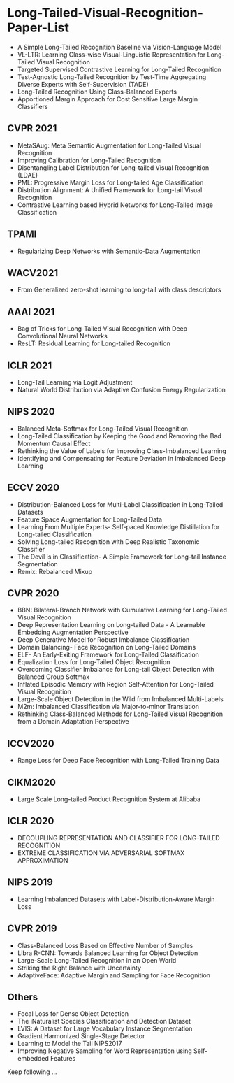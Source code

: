 # Long-Tailed-Visual-Recognition-Paper-List

- A Simple Long-Tailed Recognition Baseline via Vision-Language Model
- VL-LTR: Learning Class-wise Visual-Linguistic Representation for Long-Tailed Visual Recognition
- Targeted Supervised Contrastive Learning for Long-Tailed Recognition
- Test-Agnostic Long-Tailed Recognition by Test-Time Aggregating Diverse Experts with Self-Supervision (TADE)
- Long-Tailed Recognition Using Class-Balanced Experts
- Apportioned Margin Approach for Cost Sensitive Large Margin Classifiers

## CVPR 2021
- MetaSAug: Meta Semantic Augmentation for Long-Tailed Visual Recognition
- Improving Calibration for Long-Tailed Recognition
- Disentangling Label Distribution for Long-tailed Visual Recognition (LDAE)
- PML: Progressive Margin Loss for Long-tailed Age Classification
- Distribution Alignment: A Unified Framework for Long-tail Visual Recognition
- Contrastive Learning based Hybrid Networks for Long-Tailed Image Classification

## TPAMI
- Regularizing Deep Networks with Semantic-Data Augmentation

## WACV2021
- From Generalized zero-shot learning to long-tail with class descriptors

## AAAI 2021
- Bag of Tricks for Long-Tailed Visual Recognition with Deep Convolutional Neural Networks
- ResLT: Residual Learning for Long-tailed Recognition

## ICLR 2021
- Long-Tail Learning via Logit Adjustment
- Natural World Distribution via Adaptive Confusion Energy Regularization

## NIPS 2020
- Balanced Meta-Softmax for Long-Tailed Visual Recognition
- Long-Tailed Classification by Keeping the Good and Removing the Bad Momentum Causal Effect
- Rethinking the Value of Labels for Improving Class-Imbalanced Learning
- Identifying and Compensating for Feature Deviation in Imbalanced Deep Learning

## ECCV 2020
- Distribution-Balanced Loss for Multi-Label Classification in Long-Tailed Datasets
- Feature Space Augmentation for Long-Tailed Data
- Learning From Multiple Experts- Self-paced Knowledge Distillation for Long-tailed Classification
- Solving Long-tailed Recognition with Deep Realistic Taxonomic Classifier
- The Devil is in Classification- A Simple Framework for Long-tail Instance Segmentation
- Remix: Rebalanced Mixup


## CVPR 2020
- BBN: Bilateral-Branch Network with Cumulative Learning for Long-Tailed Visual Recognition
- Deep Representation Learning on Long-tailed Data - A Learnable Embedding Augmentation Perspective
- Deep Generative Model for Robust Imbalance Classification
- Domain Balancing- Face Recognition on Long-Tailed Domains
- ELF- An Early-Exiting Framework for Long-Tailed Classification
- Equalization Loss for Long-Tailed Object Recognition
- Overcoming Classifier Imbalance for Long-tail Object Detection with Balanced Group Softmax
- Inflated Episodic Memory with Region Self-Attention for Long-Tailed Visual Recognition
- Large-Scale Object Detection in the Wild from Imbalanced Multi-Labels
- M2m: Imbalanced Classification via Major-to-minor Translation
- Rethinking Class-Balanced Methods for Long-Tailed Visual Recognition from a Domain Adaptation Perspective

## ICCV2020
- Range Loss for Deep Face Recognition with Long-Tailed Training Data

## CIKM2020
- Large Scale Long-tailed Product Recognition System at Alibaba

## ICLR 2020
- DECOUPLING REPRESENTATION AND CLASSIFIER FOR LONG-TAILED RECOGNITION
- EXTREME CLASSIFICATION VIA ADVERSARIAL SOFTMAX APPROXIMATION

## NIPS 2019
- Learning Imbalanced Datasets with Label-Distribution-Aware Margin Loss

## CVPR 2019
- Class-Balanced Loss Based on Effective Number of Samples
- Libra R-CNN: Towards Balanced Learning for Object Detection
- Large-Scale Long-Tailed Recognition in an Open World
- Striking the Right Balance with Uncertainty
- AdaptiveFace: Adaptive Margin and Sampling for Face Recognition

## Others
- Focal Loss for Dense Object Detection
- The iNaturalist Species Classification and Detection Dataset
- LVIS: A Dataset for Large Vocabulary Instance Segmentation
- Gradient Harmonized Single-Stage Detector
- Learning to Model the Tail NIPS2017
- Improving Negative Sampling for Word Representation using Self-embedded Features



Keep following ...
